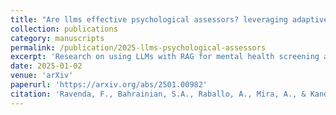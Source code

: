 ```yaml
---
title: "Are llms effective psychological assessors? leveraging adaptive rag for interpretable mental health screening through psychometric practice"
collection: publications
category: manuscripts
permalink: /publication/2025-llms-psychological-assessors
excerpt: 'Research on using LLMs with RAG for mental health screening applications.'
date: 2025-01-02
venue: 'arXiv'
paperurl: 'https://arxiv.org/abs/2501.00982'
citation: 'Ravenda, F., Bahrainian, S.A., Raballo, A., Mira, A., & Kando, N. (2025). "Are llms effective psychological assessors? leveraging adaptive rag for interpretable mental health screening through psychometric practice." <i>arXiv preprint arXiv:2501.00982</i>.'
---
```


